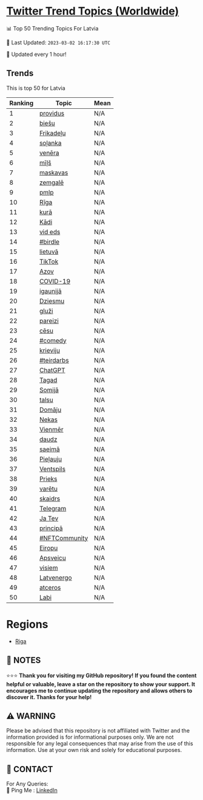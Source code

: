 [Twitter Trend Topics (Worldwide)](https://github.com/ErcinDedeoglu/Twitter-Trend-Topics)
==========


📊 Top 50 Trending Topics For Latvia

📆 Last Updated: `2023-03-02 16:17:30 UTC`

🔧 Updated every 1 hour!


## Trends

This is top 50 for Latvia

| Ranking | Topic | Mean |
| ------- | ------------ | ------------ |
| 1 | [providus](http://twitter.com/search?q=providus) | N/A |
| 2 | [biešu](http://twitter.com/search?q=bie%c5%a1u) | N/A |
| 3 | [Frikadeļu](http://twitter.com/search?q=Frikade%c4%bcu) | N/A |
| 4 | [soļanka](http://twitter.com/search?q=so%c4%bcanka) | N/A |
| 5 | [venēra](http://twitter.com/search?q=ven%c4%93ra) | N/A |
| 6 | [mīļš](http://twitter.com/search?q=m%c4%ab%c4%bc%c5%a1) | N/A |
| 7 | [maskavas](http://twitter.com/search?q=maskavas) | N/A |
| 8 | [zemgalē](http://twitter.com/search?q=zemgal%c4%93) | N/A |
| 9 | [pmlp](http://twitter.com/search?q=pmlp) | N/A |
| 10 | [Rīga](http://twitter.com/search?q=R%c4%abga) | N/A |
| 11 | [kurā](http://twitter.com/search?q=kur%c4%81) | N/A |
| 12 | [Kādi](http://twitter.com/search?q=K%c4%81di) | N/A |
| 13 | [vid eds](http://twitter.com/search?q=vid+eds) | N/A |
| 14 | [#birdle](http://twitter.com/search?q=%23birdle) | N/A |
| 15 | [lietuvā](http://twitter.com/search?q=lietuv%c4%81) | N/A |
| 16 | [TikTok](http://twitter.com/search?q=TikTok) | N/A |
| 17 | [Azov](http://twitter.com/search?q=Azov) | N/A |
| 18 | [COVID-19](http://twitter.com/search?q=COVID-19) | N/A |
| 19 | [igaunijā](http://twitter.com/search?q=igaunij%c4%81) | N/A |
| 20 | [Dziesmu](http://twitter.com/search?q=Dziesmu) | N/A |
| 21 | [gluži](http://twitter.com/search?q=glu%c5%bei) | N/A |
| 22 | [pareizi](http://twitter.com/search?q=pareizi) | N/A |
| 23 | [cēsu](http://twitter.com/search?q=c%c4%93su) | N/A |
| 24 | [#comedy](http://twitter.com/search?q=%23comedy) | N/A |
| 25 | [krieviju](http://twitter.com/search?q=krieviju) | N/A |
| 26 | [#teirdarbs](http://twitter.com/search?q=%23teirdarbs) | N/A |
| 27 | [ChatGPT](http://twitter.com/search?q=ChatGPT) | N/A |
| 28 | [Tagad](http://twitter.com/search?q=Tagad) | N/A |
| 29 | [Somijā](http://twitter.com/search?q=Somij%c4%81) | N/A |
| 30 | [talsu](http://twitter.com/search?q=talsu) | N/A |
| 31 | [Domāju](http://twitter.com/search?q=Dom%c4%81ju) | N/A |
| 32 | [Nekas](http://twitter.com/search?q=Nekas) | N/A |
| 33 | [Vienmēr](http://twitter.com/search?q=Vienm%c4%93r) | N/A |
| 34 | [daudz](http://twitter.com/search?q=daudz) | N/A |
| 35 | [saeimā](http://twitter.com/search?q=saeim%c4%81) | N/A |
| 36 | [Pieļauju](http://twitter.com/search?q=Pie%c4%bcauju) | N/A |
| 37 | [Ventspils](http://twitter.com/search?q=Ventspils) | N/A |
| 38 | [Prieks](http://twitter.com/search?q=Prieks) | N/A |
| 39 | [varētu](http://twitter.com/search?q=var%c4%93tu) | N/A |
| 40 | [skaidrs](http://twitter.com/search?q=skaidrs) | N/A |
| 41 | [Telegram](http://twitter.com/search?q=Telegram) | N/A |
| 42 | [Ja Tev](http://twitter.com/search?q=Ja+Tev) | N/A |
| 43 | [principā](http://twitter.com/search?q=princip%c4%81) | N/A |
| 44 | [#NFTCommunity](http://twitter.com/search?q=%23NFTCommunity) | N/A |
| 45 | [Eiropu](http://twitter.com/search?q=Eiropu) | N/A |
| 46 | [Apsveicu](http://twitter.com/search?q=Apsveicu) | N/A |
| 47 | [visiem](http://twitter.com/search?q=visiem) | N/A |
| 48 | [Latvenergo](http://twitter.com/search?q=Latvenergo) | N/A |
| 49 | [atceros](http://twitter.com/search?q=atceros) | N/A |
| 50 | [Labi](http://twitter.com/search?q=Labi) | N/A |



# Regions

* [Riga](</Latvia/Riga.md>)



## 📝 NOTES

⭐⭐⭐ **Thank you for visiting my GitHub repository! If you found the content helpful or valuable, leave a star on the repository to show your support. It encourages me to continue updating the repository and allows others to discover it. Thanks for your help!**


## ⚠️ WARNING

Please be advised that this repository is not affiliated with Twitter and the information provided is for informational purposes only. We are not responsible for any legal consequences that may arise from the use of this information. Use at your own risk and solely for educational purposes.


## 📨 CONTACT

 For Any Queries:  
            🏓 Ping Me : [LinkedIn](https://www.linkedin.com/in/ercindedeoglu/)
